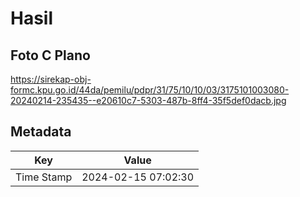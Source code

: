 # Hasil

## Foto C Plano

https://sirekap-obj-formc.kpu.go.id/44da/pemilu/pdpr/31/75/10/10/03/3175101003080-20240214-235435--e20610c7-5303-487b-8ff4-35f5def0dacb.jpg


## Metadata

| Key        | Value               |
| ---------- | ------------------- |
| Time Stamp | 2024-02-15 07:02:30 |



